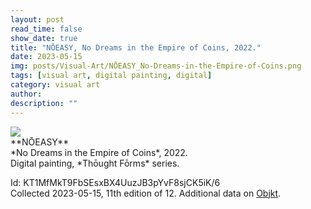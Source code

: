 ```yaml
---
layout: post
read_time: false
show_date: true
title: "NŌEASY, No Dreams in the Empire of Coins, 2022."
date: 2023-05-15
img: posts/Visual-Art/NŌEASY_No-Dreams-in-the-Empire-of-Coins.png
tags: [visual art, digital painting, digital]
category: visual art
author: 
description: ""
---
```


<img src='./assets/img/posts/Visual-Art/NŌEASY_No-Dreams-in-the-Empire-of-Coins.png'>

<br>
**NŌEASY**
<br>*No Dreams in the Empire of Coins*, 2022.
<br>Digital painting, *Thōught Fōrms* series.


 <div class="page-separator"></div>

Id: KT1MfMkT9FbSEsxBX4UuzJB3pYvF8sjCK5iK/6
<br>Collected 2023-05-15, 11th edition of 12. Additional data on [Objkt](https://objkt.com/tokens/KT1MfMkT9FbSEsxBX4UuzJB3pYvF8sjCK5iK/6).
